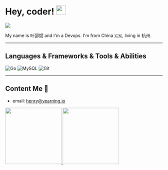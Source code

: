 # Hey, coder! <img src="https://raw.githubusercontent.com/thinkerou/thinkerou/master/wave.gif" width="30px"> 

[![](https://gitwar.herokuapp.com/badge?username=cookieY&label=Gitwar%20Profile%20Score&style=for-the-badge&color=0088cc)](https://gitwar.herokuapp.com/)

My name is 叶邵斌 and I'm a Devops. I'm from China 🇨🇳, living in 杭州.

<hr>

## Languages & Frameworks & Tools & Abilities

![Go](https://img.shields.io/badge/-Go-black?logo=go&style=social)
![MySQL](https://img.shields.io/badge/-MySQL-black?logo=mysql&style=social)
![Git](https://img.shields.io/badge/-Git-black?logo=git&style=social)

<hr>

## Content Me 📱

- email: <a href="mailto:henry@yearning.io">henry@yearning.io</a>


<a href="https://github.com/cookieY/github-readme-stats" title="Go to Source">
  <img height=180 src="https://github-readme-stats.vercel.app/api?username=cookieY&show_icons=true&theme=gotham">
</a>
<a href="https://github.com/anuraghazra/github-readme-stats">
  <img height=180 src="https://github-readme-stats.vercel.app/api/top-langs/?username=cookieY&hide=c%23,powershell,java&title_color=2aa889&text_color=99d1ce&icon_color=2bbc8a&bg_color=0c1014&langs_count=8&layout=compact" />
</a>
<br/>
